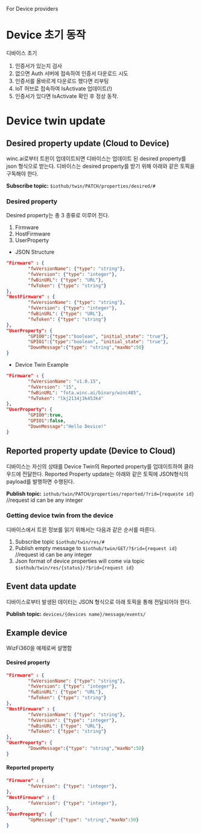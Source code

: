 For Device providers
# Device 초기 동작
디바이스 초기
1. 인증서가 있는지 검사
2. 없으면 Auth 서버에 접속하여 인증서 다운로드 시도
3. 인증서를 올바르게 다운로드 했다면 리부팅
4. IoT 허브로 접속하여 IsActivate 업데이트(!)
5. 인증서가 있다면 IsActivate 확인 후 정상 동작.

# Device twin update
## Desired property update (Cloud to Device)
winc.ai로부터 트윈이 업데이트되면 디바이스는 업데이트 된 desired property를 json 형식으로 받는다.
디바이스는 desired property를 받기 위해 아래와 같은 토픽을 구독해야 한다.

**Subscribe topic:** `$iothub/twin/PATCH/properties/desired/#`

###  Desired property
Desired property는 총 3 종류로 이루어 진다.
1. Firmware
2. HostFirmware
3. UserProperty

* JSON Structure
```json
"Firmware" : {
        "fwVersionName": {"type": "string"},
        "fwVersion": {"type": "integer"},
        "fwBinURL": {"type": "URL"},
        "fwToken": {"type": "string"}
},
"HostFirmware" : {
        "fwVersionName": {"type": "string"},
        "fwVersion": {"type": "integer"},
        "fwBinURL": {"type": "URL"},
        "fwToken": {"type": "string"}
},
"UserProperty": {
        "GPIO0":{"type":"boolean", "initial_state": "true"},
        "GPIO1":{"type":"boolean", "initial_state": "true"},
        "DownMessage":{"type": "string","maxNo":50}
}
```
* Device Twin Example
```json
"Firmware" : {
        "fwVersionName": "v1.0.15",
        "fwVersion": "15",
        "fwBinURL": "fota.winc.ai/binary/winc485",
        "fwToken": "lkj2134j3k453k4"
},
"UserProperty": {
        "GPIO0":true,
        "GPIO1":false,
        "DownMessage":"Hello Device!"
}
```


## Reported property update (Device to Cloud)
디바이스는 자신의 상태를 Device Twin의 Reported property를 업데이트하여 클라우드에 전달한다. Reported Property update는 아래와 같은 토픽에 JSON형식의 payload를 발행하면 수행된다.

**Publish topic:** `iothub/twin/PATCH/properties/reported/?rid={requeste id}` //request id can be any integer

### Getting device twin from the device
디바이스에서 트윈 정보를 읽기 위해서는 다음과 같은 순서를 따른다.
1. Subscribe topic `$iothub/twin/res/#`
2. Publish empty message to `$iothub/twin/GET/?$rid={request id}` //request id can be any integer
3. Json format of device properties will come via topic `$iothub/twin/res/{status}/?$rid={request id}`


## Event data update
디바이스로부터 발생된 데이터는 JSON 형식으로 아래 토픽을 통해 전달되어야 한다.

**Publish topic:** `devices/{devices name}/message/events/`

## Example device
WizFi360을 예제로써 설명함
#### Desired property
```json
"Firmware" : {
        "fwVersionName": {"type": "string"},
        "fwVersion": {"type": "integer"},
        "fwBinURL": {"type": "URL"},
        "fwToken": {"type": "string"}
},
"HostFirmware" : {
        "fwVersionName": {"type": "string"},
        "fwVersion": {"type": "integer"},
        "fwBinURL": {"type": "URL"},
        "fwToken": {"type": "string"}
},
"UserProperty": {
        "DownMessage":{"type": "string","maxNo":50}
}
```
#### Reported property
```json
"Firmware" : {
        "fwVersion": {"type": "integer"},
},
"HostFirmware" : {
        "fwVersion": {"type": "integer"},
},
"UserProperty": {
        "UpMessage":{"type": "string","maxNo":50}
}
```

<!--stackedit_data:
eyJoaXN0b3J5IjpbLTk1NzE3NTI2MSwxNTg1OTI0NjU5LDIxMT
c0MjY4MzRdfQ==
-->